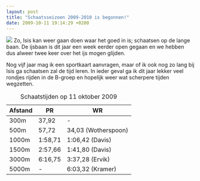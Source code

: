 ```yaml
---
layout: post
title: "Schaatsseizoen 2009-2010 is begonnen!"
date: 2009-10-11 19:14:29 +0200
---
```


![](/image/isis-logo.png)  Zo, Isis kan weer gaan doen waar het goed in is;
schaatsen op de lange baan. De ijsbaan is dit jaar een week eerder open gegaan
en we hebben dus alweer twee keer over het ijs mogen glijden.

Nog vijf jaar mag ik een sportkaart aanvragen, maar of ik ook nog zo lang bij
Isis ga schaatsen zal de tijd leren. In ieder geval ga ik dit jaar lekker veel
rondjes rijden in de B-groep en hopelijk weer wat scherpere tijden wegzetten.

<table>
  <caption>Schaatstijden op 11 oktober 2009</caption>
  <thead>
    <tr>
      <th>Afstand</th>
      <th>PR</th>
      <th>WR</th>
    </tr>
  </thead>
  <tbody>
    <tr>
      <td>300m</td>
      <td>37,92</td>
      <td>-</td>
    </tr>
    <tr>
      <td>500m</td>
      <td>57,72</td>
      <td>34,03 (Wotherspoon)</td>
    </tr>
    <tr>
      <td>1000m</td>
      <td>1:58,71</td>
      <td>1:06,42 (Davis)</td>
    </tr>
    <tr>
      <td>1500m</td>
      <td>2:57,66</td>
      <td>1:41,80 (Davis)</td>
    </tr>
    <tr>
      <td>3000m</td>
      <td>6:16,75</td>
      <td>3:37,28 (Ervik)</td>
    </tr>
    <tr>
      <td>5000m</td>
      <td>-</td>
      <td>6:03,32 (Kramer)</td>
    </tr>
  </tbody>
</table>

